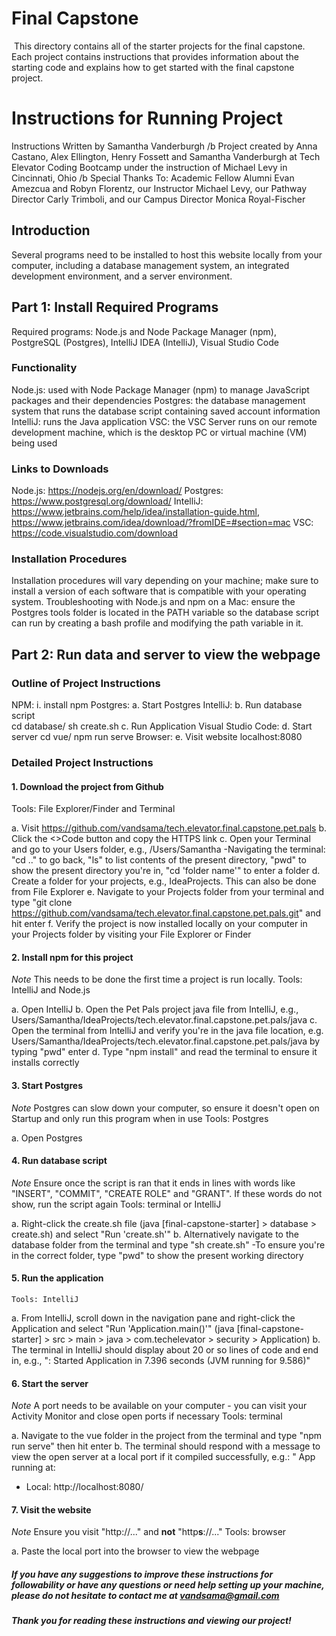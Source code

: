 # Final Capstone
​
This directory contains all of the starter projects for the final capstone. 
​ 
Each project contains instructions that provides information about the starting code and explains how to get started with the final capstone project. 

# Instructions for Running Project
Instructions Written by Samantha Vanderburgh /b
Project created by Anna Castano, Alex Ellington, Henry Fossett and Samantha Vanderburgh at Tech Elevator Coding Bootcamp under the instruction of Michael Levy in Cincinnati, Ohio /b
Special Thanks To: Academic Fellow Alumni Evan Amezcua and Robyn Florentz, our Instructor Michael Levy, our Pathway Director Carly Trimboli, and our Campus Director Monica Royal-Fischer

## Introduction
Several programs need to be installed to host this website locally from your computer, including a database management system, an integrated development environment, and a server environment.

## Part 1: Install Required Programs
Required programs: Node.js and Node Package Manager (npm), PostgreSQL (Postgres), IntelliJ IDEA (IntelliJ), Visual Studio Code

### Functionality 
Node.js: used with Node Package Manager (npm) to manage JavaScript packages and their dependencies
Postgres: the database management system that runs the database script containing saved account information
IntelliJ: runs the Java application
VSC: the VSC Server runs on our remote development machine, which is the desktop PC or virtual machine (VM) being used

### Links to Downloads
Node.js: https://nodejs.org/en/download/
Postgres: https://www.postgresql.org/download/
IntelliJ: https://www.jetbrains.com/help/idea/installation-guide.html, https://www.jetbrains.com/idea/download/?fromIDE=#section=mac
VSC: https://code.visualstudio.com/download

### Installation Procedures
Installation procedures will vary depending on your machine; make sure to install a version of each software that is compatible with your operating system. 
Troubleshooting with Node.js and npm on a Mac: ensure the Postgres tools folder is located in the PATH variable so the database script can run by creating a bash profile and modifying the path variable in it.

## Part 2: Run data and server to view the webpage

### Outline of Project Instructions
NPM:
  i. install npm
Postgres:
	a. Start Postgres
IntelliJ:
	b. Run database script		
		cd database/
		sh create.sh
	c. Run Application
Visual Studio Code:
	d. Start server
		cd vue/
		npm run serve
Browser:
	e. Visit website
		localhost:8080

### Detailed Project Instructions
#### 1. Download the project from Github
  Tools: File Explorer/Finder and Terminal

a. Visit https://github.com/vandsama/tech.elevator.final.capstone.pet.pals
b. Click the <>Code button and copy the HTTPS link
c. Open your Terminal and go to your Users folder, e.g., /Users/Samantha
-Navigating the terminal: "cd .." to go back, "ls" to list contents of the present directory, "pwd" to show the present directory you're in, "cd 'folder name'" to enter a folder
d. Create a folder for your projects, e.g., IdeaProjects. This can also be done from File Explorer
e. Navigate to your Projects folder from your terminal and type "git clone https://github.com/vandsama/tech.elevator.final.capstone.pet.pals.git" and hit enter
f. Verify the project is now installed locally on your computer in your Projects folder by visiting your File Explorer or Finder

#### 2. Install npm for this project 
*Note* This needs to be done the first time a project is run locally.
    Tools: IntelliJ and Node.js
    
a. Open IntelliJ
b. Open the Pet Pals project java file from IntelliJ, e.g., Users/Samantha/IdeaProjects/tech.elevator.final.capstone.pet.pals/java
c. Open the terminal from IntelliJ and verify you're in the java file location, e.g. Users/Samantha/IdeaProjects/tech.elevator.final.capstone.pet.pals/java by typing "pwd" enter
d. Type "npm install" and read the terminal to ensure it installs correctly

#### 3. Start Postgres
*Note* Postgres can slow down your computer, so ensure it doesn't open on Startup and only run this program when in use
    Tools: Postgres
    
a. Open Postgres 
    
#### 4. Run database script
*Note* Ensure once the script is ran that it ends in lines with words like "INSERT", "COMMIT", "CREATE ROLE" and "GRANT". If these words do not show, run the script again
    Tools: terminal or IntelliJ
    
a. Right-click the create.sh file (java [final-capstone-starter] > database > create.sh) and select "Run 'create.sh'"
b. Alternatively navigate to the database folder from the terminal and type "sh create.sh"
-To ensure you're in the correct folder, type "pwd" to show the present working directory

#### 5. Run the application
    Tools: IntelliJ

a. From IntelliJ, scroll down in the navigation pane and right-click the Application and select "Run 'Application.main()'" (java [final-capstone-starter] > src > main > java > com.techelevator > security > Application)
b. The terminal in IntelliJ should display about 20 or so lines of code and end in, e.g., ": Started Application in 7.396 seconds (JVM running for 9.586)"

#### 6. Start the server
*Note* A port needs to be available on your computer - you can visit your Activity Monitor and close open ports if necessary
    Tools: terminal
    
a. Navigate to the vue folder in the project from the terminal and type "npm run serve" then hit enter
b. The terminal should respond with a message to view the open server at a local port if it compiled successfully, e.g.: "  App running at:
  - Local:   http://localhost:8080/ 

#### 7. Visit the website
*Note* Ensure you visit "http://..." and **not** "http**s**://..."
    Tools: browser
    
a. Paste the local port into the browser to view the webpage


##### If you have any suggestions to improve these instructions for followability or have any questions or need help setting up your machine, please do not hesitate to contact me at vandsama@gmail.com
##### Thank you for reading these instructions and viewing our project!


